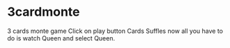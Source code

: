 # 3cardmonte
3 cards monte game
Click on play button
Cards Suffles now all you have to do is watch Queen and select Queen.
